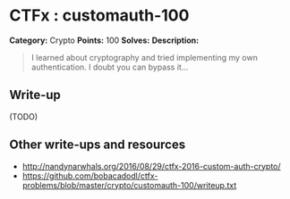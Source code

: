 # CTFx : customauth-100

**Category:** Crypto
**Points:** 100
**Solves:** 
**Description:**

> I learned about cryptography and tried implementing my own authentication. I doubt you can bypass it...

## Write-up

(TODO)

## Other write-ups and resources

* http://nandynarwhals.org/2016/08/29/ctfx-2016-custom-auth-crypto/
* https://github.com/bobacadodl/ctfx-problems/blob/master/crypto/customauth-100/writeup.txt
